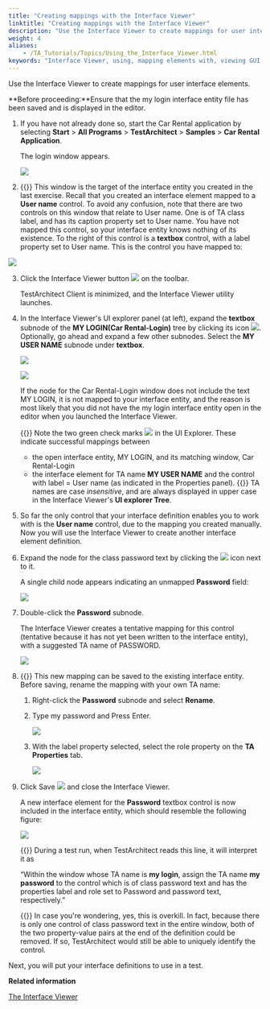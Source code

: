 ```yaml
--- 
title: "Creating mappings with the Interface Viewer"
linktitle: "Creating mappings with the Interface Viewer"
description: "Use the Interface Viewer to create mappings for user interface elements."
weight: 4
aliases: 
    - /TA_Tutorials/Topics/Using_the_Interface_Viewer.html
keywords: "Interface Viewer, using, mapping elements with, viewing GUI elements, interfaces, creating mappings, mapping, interfaces, with Interface Viewer, UI controls, properties, viewing in Interface Viewer, mapping to properties of, UI windows, controls, windows"
---
```


Use the Interface Viewer to create mappings for user interface elements.

**Before proceeding:**Ensure that the my login interface entity file has been saved and is displayed in the editor.

1.  If you have not already done so, start the Car Rental application by selecting **Start** \> **All Programs** \> **TestArchitect** \> **Samples** \> **Car Rental Application**.

    The login window appears.

    ![](/images/TA_Tutorials/Images/app.Car_Rental.Login.unmodified.png)

2.  {{<important>}} This window is the target of the interface entity you created in the last exercise. Recall that you created an interface element mapped to a **User name** control. To avoid any confusion, note that there are two controls on this window that relate to User name. One is of TA class label, and has its caption property set to User name. You have not mapped this control, so your interface entity knows nothing of its existence. To the right of this control is a **textbox** control, with a label property set to User name. This is the control you have mapped to:

![](/images/TA_Tutorials/Images/tut.Car_Rental.Login.User_name_controls.png)

3.  Click the Interface Viewer button ![](/images/TA_Tutorials/Images/btn.TAC_toolbar.Interface_Viewer.png) on the toolbar.

    TestArchitect Client is minimized, and the Interface Viewer utility launches.

4.  In the Interface Viewer's UI explorer panel \(at left\), expand the **textbox** subnode of the **MY LOGIN\(Car Rental-Login\)** tree by clicking its icon ![](/images/TA_Tutorials/Images/icn.Interface_Viewer.Expansion_indicator.png). Optionally, go ahead and expand a few other subnodes. Select the **MY USER NAME** subnode under **textbox**.

    ![](/images/TA_Tutorials/Images/tut.Interface_Viewer.MY_LOGIN_mapped.png)

    ![](/images/TA_Tutorials/Images/tut.Interface_Viewer.MY_LOGIN_mapped.captions_for.png)

    If the node for the Car Rental-Login window does not include the text MY LOGIN, it is not mapped to your interface entity, and the reason is most likely that you did not have the my login interface entity open in the editor when you launched the Interface Viewer.

    {{<note>}} Note the two green check marks ![](/images/TA_Tutorials/Images/icn.Interface_Viewer.Green_check_mark.png) in the UI Explorer. These indicate successful mappings between

    -   the open interface entity, MY LOGIN, and its matching window, Car Rental-Login
    -   the interface element for TA name **MY USER NAME** and the control with label = User name \(as indicated in the Properties panel\).
    {{<note>}} TA names are case *insensitive*, and are always displayed in upper case in the Interface Viewer's **UI explorer Tree**.

5.  So far the only control that your interface definition enables you to work with is the **User name** control, due to the mapping you created manually. Now you will use the Interface Viewer to create another interface element definition.
6.  Expand the node for the class password text by clicking the ![](/images/TA_Tutorials/Images/icn.Interface_Viewer.Expansion_indicator.png) icon next to it.

    A single child node appears indicating an unmapped **Password** field:

    ![](/images/TA_Tutorials/Images/tut.Interface_Defs.Int_Ent.Password_node01.png)

7.  Double-click the **Password** subnode.

    The Interface Viewer creates a tentative mapping for this control \(tentative because it has not yet been written to the interface entity\), with a suggested TA name of PASSWORD.

    ![](/images/TA_Tutorials/Images/tut.Interface_Defs.Int_Ent.Password_node02.png)

8.  {{<note>}} This new mapping can be saved to the existing interface entity. Before saving, rename the mapping with your own TA name:

    1.  Right-click the **Password** subnode and select **Rename**.

    2.  Type my password and Press Enter.

        ![](/images/TA_Tutorials/Images/tut.Interface_Defs.Int_Ent.Password_node03.png)

    3.  With the label property selected, select the role property on the **TA Properties** tab.

        ![](/images/TA_Tutorials/Images/tut.Interface_Defs.Int_Ent.Password_node04.png)

9.  Click Save ![](/images/TA_Tutorials/Images/btn.Interface_Viewer_toolbar.SaveFile.png) and close the Interface Viewer.

    A new interface element for the **Password** textbox control is now included in the interface entity, which should resemble the following figure:

    ![](/images/TA_Tutorials/Images/tut.Interface_Defs.IntEnt02.png)

    {{<note>}} During a test run, when TestArchitect reads this line, it will interpret it as

    “Within the window whose TA name is **my login**, assign the TA name **my password** to the control which is of class password text and has the properties label and role set to Password and password text, respectively.”

    {{<note>}} In case you're wondering, yes, this is overkill. In fact, because there is only one control of class password text in the entire window, both of the two property-value pairs at the end of the definition could be removed. If so, TestArchitect would still be able to uniquely identify the control.


Next, you will put your interface definitions to use in a test.




**Related information**  


[The Interface Viewer](/TA_Help/Topics/Interface_def_Viewer.html)

